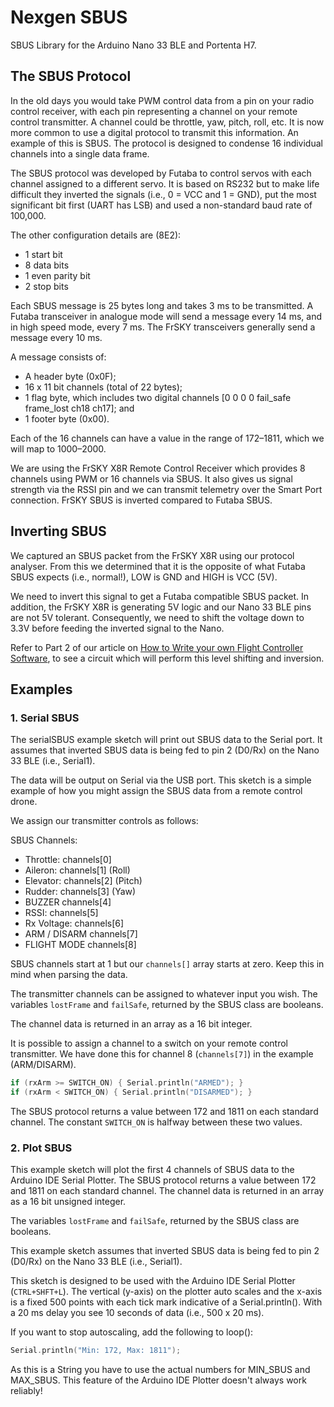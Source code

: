 # Nexgen SBUS
 
 SBUS Library for the Arduino Nano 33 BLE and Portenta H7.

 ## The SBUS Protocol

 In the old days you would take PWM control data from a pin on your radio control receiver, with each pin representing a channel on your remote control transmitter. A channel could be throttle, yaw, pitch, roll, etc. It is now more common to use a digital protocol to transmit this information. An example of this is SBUS. The protocol is designed to condense 16 individual channels into a single data frame.

 The SBUS protocol was developed by Futaba to control servos with each channel assigned to a different servo. It is based on RS232 but to make life difficult they inverted the signals (i.e., 0 = VCC and 1 = GND), put the most significant bit first (UART has LSB) and used a non-standard baud rate of 100,000. 
 
 The other configuration details are (8E2):

- 1 start bit
- 8 data bits
- 1 even parity bit
- 2 stop bits

Each SBUS message is 25 bytes long and takes 3 ms to be transmitted. A Futaba transceiver in analogue mode will send a message every 14 ms, and in high speed mode, every 7 ms. The FrSKY transceivers generally send a message every 10 ms. 

A message consists of:

- A header byte (0x0F);
- 16 x 11 bit channels (total of 22 bytes);
- 1 flag byte, which includes two digital channels [0 0 0 0 fail_safe frame_lost ch18 ch17]; and
- 1 footer byte (0x00).

Each of the 16 channels can have a value in the range of 172–1811, which we will map to 1000–2000.

We are using the FrSKY X8R Remote Control Receiver which provides 8 channels using PWM or 16 channels via SBUS. It also gives us signal strength via the RSSI pin and we can transmit telemetry over the Smart Port connection. FrSKY SBUS is inverted compared to Futaba SBUS.

## Inverting SBUS
We captured an SBUS packet from the FrSKY X8R using our protocol analyser. From this we determined that it is the opposite of what Futaba SBUS expects (i.e., normal!), LOW is GND and HIGH is VCC (5V).

We need to invert this signal to get a Futaba compatible SBUS packet. In addition, the FrSKY X8R is generating 5V logic and our Nano 33 BLE pins are not 5V tolerant. Consequently, we need to shift the voltage down to 3.3V before feeding the inverted signal to the Nano.

Refer to Part 2 of our article on [How to Write your own Flight Controller Software](https://reefwing.medium.com/how-to-write-your-own-flight-controller-software-part-2-bc7f27214bb2), to see a circuit which will perform this level shifting and inversion.

## Examples

### 1. Serial SBUS

The serialSBUS example sketch will print out SBUS data to the Serial port. It assumes that inverted SBUS data is being fed to pin 2 (D0/Rx) on the Nano 33 BLE (i.e., Serial1).

The data will be output on Serial via the USB port. This sketch is a simple example of how you might assign the SBUS data from a remote control drone.

We assign our transmitter controls as follows:

  SBUS Channels: 
  
  - Throttle:     channels[0]
  - Aileron:      channels[1] (Roll)
  - Elevator:     channels[2] (Pitch)
  - Rudder:       channels[3] (Yaw)
  - BUZZER        channels[4]
  - RSSI:         channels[5]
  - Rx Voltage:   channels[6]
  - ARM / DISARM  channels[7]
  - FLIGHT MODE   channels[8]

SBUS channels start at 1 but our `channels[]` array starts at zero. Keep this in mind when parsing the data.

The transmitter channels can be assigned to whatever input you wish. The variables `lostFrame` and `failSafe`, returned by the SBUS class are booleans.

The channel data is returned in an array as a 16 bit integer. 

It is possible to assign a channel to a switch on your remote control transmitter. We have done this for channel 8 (`channels[7]`) in the example (ARM/DISARM).

```c++
if (rxArm >= SWITCH_ON) { Serial.println("ARMED"); }
if (rxArm < SWITCH_ON) { Serial.println("DISARMED"); }
```

The SBUS protocol returns a value between 172 and 1811 on each standard channel. The constant `SWITCH_ON` is halfway between these two values.

### 2. Plot SBUS

This example sketch will plot the first 4 channels of SBUS data to the Arduino IDE Serial Plotter. The SBUS protocol returns a value between 172 and 1811 on each standard channel. The channel data  is returned in an array as a 16 bit unsigned integer. 

The variables `lostFrame` and `failSafe`, returned by the SBUS class are booleans.

This example sketch assumes that inverted SBUS data is being fed to pin 2 (D0/Rx) on the Nano 33 BLE (i.e., Serial1).

This sketch is designed to be used with the Arduino IDE Serial Plotter (`CTRL+SHFT+L`). The vertical (y-axis) on the plotter auto scales and the x-axis is a fixed 500 points with each tick mark indicative of a Serial.println(). With a 20 ms delay you see
10 seconds of data (i.e., 500 x 20 ms).

If you want to stop autoscaling, add the following to loop():

```c++
Serial.println("Min: 172, Max: 1811");
```

As this is a String you have to use the actual numbers for MIN_SBUS and MAX_SBUS. This feature of the Arduino IDE Plotter doesn't always work reliably!
